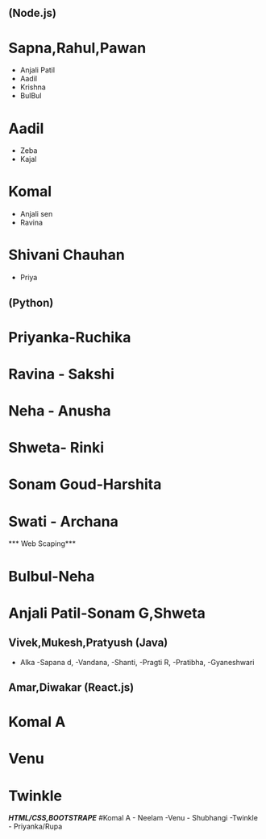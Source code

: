 
## (Node.js)
# Sapna,Rahul,Pawan
- Anjali Patil
- Aadil
- Krishna
- BulBul
# Aadil
- Zeba
- Kajal
# Komal
- Anjali sen
- Ravina
# Shivani Chauhan
- Priya

## (Python)
# Priyanka-Ruchika
# Ravina - Sakshi
# Neha - Anusha
# Shweta- Rinki
# Sonam Goud-Harshita
# Swati - Archana

   *** Web Scaping***
   # Bulbul-Neha
   # Anjali Patil-Sonam G,Shweta
    
## Vivek,Mukesh,Pratyush (Java)
- Alka
-Sapana d,
-Vandana,
-Shanti,
-Pragti R,
-Pratibha,
-Gyaneshwari

## Amar,Diwakar (React.js)
# Komal A
# Venu 
# Twinkle
    
   ***HTML/CSS,BOOTSTRAPE***
    #Komal A - Neelam
    -Venu - Shubhangi
    -Twinkle - Priyanka/Rupa
